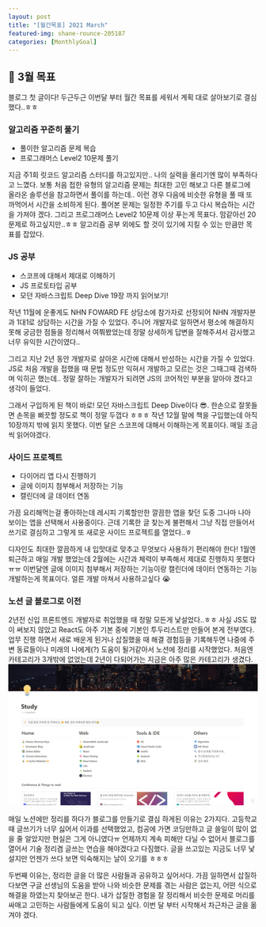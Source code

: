 ```yaml
---
layout: post
title: "[월간목표] 2021 March"
featured-img: shane-rounce-205187
categories: [MonthlyGoal]
---
```



## 🌸 3월 목표 
블로그 첫 글이다! 두근두근 
이번달 부터 월간 목표를 세워서 계획 대로 살아보기로 결심했다..ㅎㅎ 

### 알고리즘 꾸준히 풀기
- 풀이한 알고리즘 문제 복습 
- 프로그래머스 Level2 10문제 풀기 

지금 주1회 릿코드 알고리즘 스터디를 하고있지만.. 나의 실력을 올리기엔 많이 부족하다고 느꼈다. 보통 처음 접한 유형의 알고리즘 문제는 최대한 고민 해보고 다른 블로그에 올라온 솔루션을 참고하면서 풀이를 하는데.. 이런 경우 다음에 비슷한 유형을 풀 때 또 까먹어서 시간을 소비하게 된다. 풀어본 문제는 일정한 주기를 두고 다시 복습하는 시간을 가져야 겠다. 그리고 프로그래머스 Level2 10문제 이상 푸는게 목표다. 맘같아선 20문제로 하고싶지만..ㅎㅎ 알고리즘 공부 외에도 할 것이 있기에 지킬 수 있는 만큼만 목표를 잡았다. 


### JS 공부 
- 스코프에 대해서 제대로 이해하기 
- JS 프로토타입 공부 
- 모던 자바스크립트 Deep Dive 19장 까지 읽어보기! 

작년 11월에 운좋게도 NHN FOWARD FE 상담소에 참가자로 선정되어 NHN 개발자분과 1대1로 상담하는 시간을 가질 수 있었다. 주니어 개발자로 일하면서 평소에 해결하지 못해 궁금한 점들을 정리해서 여쭤봤었는데 정말 상세하게 답변을 잘해주셔서 감사했고 너무 유익한 시간이였다.. 

그리고 지난 2년 동안 개발자로 살아온 시간에 대해서 반성하는 시간을 가질 수 있었다. JS로 처음 개발을 접했을 때 문법 정도만 익혀서 개발하고 모르는 것은 그때그때 검색하며 익히곤 했는데.. 정말 잘하는 개발자가 되려면 JS의 코어적인 부분을 알아야 겠다고 생각이 들었다. 

그래서 구입하게 된 책이 바로! 모던 자바스크립트 Deep Dive이다 😎. 한손으로 잘못들면 손목을 삐끗할 정도로 책이 정말 두껍다 ㅎㅎㅎ 작년 12월 말에 책을 구입했는데 아직 10장까지 밖에 읽지 못했다. 이번 달은 스코프에 대해서 이해하는게 목표이다. 매일 조금씩 읽어야겠다. 


### 사이드 프로젝트 
- 다이어리 앱 다시 진행하기 
- 글에 이미지 첨부해서 저장하는 기능 
- 캘린더에 글 데이터 연동 

가끔 요리해먹는걸 좋아하는데 레시피  기록할만한 깔끔한 앱을 찾던 도중 그나마 나아 보이는 앱을 선택해서 사용중이다. 근데 기록한 글 찾는게 불편해서 그냥 직접 만들어서 쓰기로 결심하고 그렇게 또 새로운 사이드 프로젝트를 열었다..ㅎ 

디자인도 최대한 깔끔하게 내 입맛대로 맞추고 무엇보다 사용하기 편리해야 한다! 1월엔 퇴근하고 매일 개발 했었는데 2월에는 시간과 체력이 부족해서 제대로 진행하지 못했다ㅠㅠ 이번달엔 글에 이미지 첨부해서 저장하는 기능이랑 캘린더에 데이터 연동하는 기능 개발하는게 목표이다. 얼른 개발 마쳐서 사용하고싶다 😭


### 노션 글 블로그로 이전 
2년전 신입 프론트엔드 개발자로 취업했을 때 정말 모든게 낯설었다..ㅎㅎ 사실 JS도 많이 써보지 않았고 React도 아주 기본 중에 기본인 투두리스트만 만들어 본게 전부였다. 업무 진행 하면서 새로 배운게 된거나 삽질했을 때 해결 경험등을 기록해두면 나중에 주변 동료들이나 미래의 나에게(?) 도움이 될거같아서 노션에 정리를 시작했었다. 처음엔 카테고리가 3개밖에 없었는데 2년이 다되어가는 지금은 아주 많은 카테고리가 생겼다. 
![notion_study](../assets/img/posts/notion-study.png)


매일 노션에만 정리를 하다가 블로그를 만들기로 결심 하게된 이유는 2가지다. 고등학교 때 글쓰기가 너무 싫어서 이과를 선택했었고, 컴공에 가면 코딩만하고 글 쓸일이 많이 없을 줄 알았지만 현실은 그게 아니였다ㅠ 
언제까지 계속 피해만 다닐 수 없어서 블로그를 열어서 기술 정리겸 글쓰는 연습을 해야겠다고 다짐했다. 
글을 쓰고있는 지금도 너무 낯설지만 언젠가 쓰다 보면 익숙해지는 날이 오기를 ㅎㅎㅎ 

두번째 이유는, 정리한 글을 더 많은 사람들과 공유하고 싶어서다. 가끔 일하면서 삽질하다보면 구글 선생님의 도움을 받아 나와 비슷한 문제를 겪는 사람은 없는지, 어떤 식으로 해결을 하였는지 찾아보곤 한다. 내가 삽질한 경험을 잘 정리해서 비슷한 문제로 머리를 싸매고 고민하는 사람들에게 도움이 되고 싶다. 이번 달 부터 시작해서 차근차근 글을 옮겨야 겠다. 
